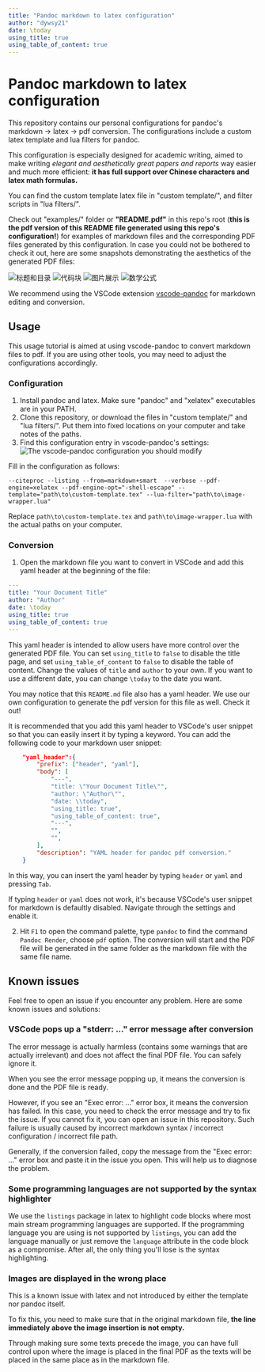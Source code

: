 ```yaml
---
title: "Pandoc markdown to latex configuration"
author: "dywsy21"
date: \today
using_title: true
using_table_of_content: true
---
```


# Pandoc markdown to latex configuration

This repository contains our personal configurations for pandoc's markdown -> latex -> pdf conversion. The configurations include a custom latex template and lua filters for pandoc.

This configuration is especially designed for academic writing, aimed to make writing _elegant and aesthetically great papers and reports_ way easier and much more efficient: **it has full support over Chinese characters and latex math formulas.**

You can find the custom template latex file in "custom template/", and filter scripts in "lua filters/".

Check out "examples/" folder or **"README.pdf"** in this repo's root (**this is the pdf version of this README file generated using this repo's configuration!**) for examples of markdown files and the corresponding PDF files generated by this configuration. In case you could not be bothered to check it out, here are some snapshots demonstrating the aesthetics of the generated PDF files:

![标题和目录](pics/example1.jpg)
![代码块](pics/example2.jpg)
![图片展示](pics/example3.jpg)
![数学公式](pics/example4.jpg)

We recommend using the VSCode extension [vscode-pandoc](https://marketplace.visualstudio.com/items?itemName=ChrisChinchilla.vscode-pandoc) for markdown editing and conversion.

## Usage

This usage tutorial is aimed at using vscode-pandoc to convert markdown files to pdf. If you are using other tools, you may need to adjust the configurations accordingly.

### Configuration

1. Install pandoc and latex. Make sure "pandoc" and "xelatex" executables are in your PATH.
2. Clone this repository, or download the files in "custom template/" and "lua filters/". Put them into fixed locations on your computer and take notes of the paths.
3. Find this configuration entry in vscode-pandoc's settings:
![The vscode-pandoc configuration you should modify](pics/config_place.png)

Fill in the configuration as follows:

```
--citeproc --listing --from=markdown+smart  --verbose --pdf-engine=xelatex --pdf-engine-opt="-shell-escape" --template="path\to\custom-template.tex" --lua-filter="path\to\image-wrapper.lua" 
```

Replace `path\to\custom-template.tex` and `path\to\image-wrapper.lua` with the actual paths on your computer.

### Conversion

1. Open the markdown file you want to convert in VSCode and add this yaml header at the beginning of the file:

```yaml
---
title: "Your Document Title"
author: "Author"
date: \today
using_title: true
using_table_of_content: true
---
```

This yaml header is intended to allow users have more control over the generated PDF file. You can set `using_title` to `false` to disable the title page, and set `using_table_of_content` to `false` to disable the table of content. Change the values of `title` and `author` to your own. If you want to use a different date, you can change `\today` to the date you want.

You may notice that this `README.md` file also has a yaml header. We use our own configuration to generate the pdf version for this file as well. Check it out!

It is recommended that you add this yaml header to VSCode's user snippet so that you can easily insert it by typing a keyword. You can add the following code to your markdown user snippet:

```json
	"yaml_header":{
		"prefix": ["header", "yaml"],
		"body": [
			"---",
			"title: \"Your Document Title\"",
			"author: \"Author\"",
			"date: \\today",
			"using_title: true",
			"using_table_of_content: true",
			"---",
			"",
			"",
		],
		"description": "YAML header for pandoc pdf conversion."
	}
```

In this way, you can insert the yaml header by typing `header` or `yaml` and pressing `Tab`.

If typing `header` or `yaml` does not work, it's because VSCode's user snippet for markdown is defaultly disabled. Navigate through the settings and enable it.

2. Hit `F1` to open the command palette, type `pandoc` to find the command `Pandoc Render`, choose `pdf` option. The conversion will start and the PDF file will be generated in the same folder as the markdown file with the same file name.

## Known issues

Feel free to open an issue if you encounter any problem. Here are some known issues and solutions:

### VSCode pops up a "stderr: ..." error message after conversion

The error message is actually harmless (contains some warnings that are actually irrelevant) and does not affect the final PDF file. You can safely ignore it.

When you see the error message popping up, it means the conversion is done and the PDF file is ready.

However, if you see an "Exec error: ..." error box, it means the conversion has failed. In this case, you need to check the error message and try to fix the issue. If you cannot fix it, you can open an issue in this repository. Such failure is usually caused by incorrect markdown syntax / incorrect configuration / incorrect file path.

Generally, if the conversion failed, copy the message from the "Exec error: ..." error box and paste it in the issue you open. This will help us to diagnose the problem.

### Some programming languages are not supported by the syntax highlighter

We use the `listings` package in latex to highlight code blocks where most main stream programming languages are supported. If the programming language you are using is not supported by `listings`, you can add the language manually or just remove the `language` attribute in the code block as a compromise. After all, the only thing you'll lose is the syntax highlighting.

### Images are displayed in the wrong place

This is a known issue with latex and not introduced by either the template nor pandoc itself.

To fix this, you need to make sure that in the original markdown file, **the line immediately above the image insertion is not empty.**

Through making sure some texts precede the image, you can have full control upon where the image is placed in the final PDF as the texts will be placed in the same place as in the markdown file.
